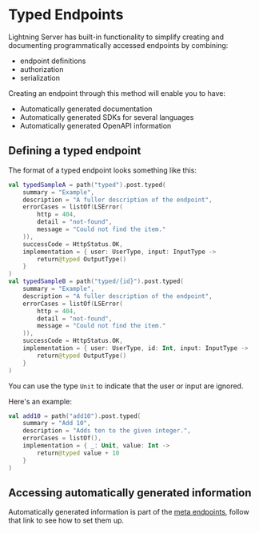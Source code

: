 # Typed Endpoints

Lightning Server has built-in functionality to simplify creating and documenting programmatically accessed endpoints by combining:
- endpoint definitions
- authorization
- serialization

Creating an endpoint through this method will enable you to have:

- Automatically generated documentation
- Automatically generated SDKs for several languages
- Automatically generated OpenAPI information

## Defining a typed endpoint

The format of a typed endpoint looks something like this:

```kotlin
val typedSampleA = path("typed").post.typed(
    summary = "Example",
    description = "A fuller description of the endpoint",
    errorCases = listOf(LSError(
        http = 404,
        detail = "not-found",
        message = "Could not find the item."
    )),
    successCode = HttpStatus.OK,
    implementation = { user: UserType, input: InputType ->
        return@typed OutputType()
    }
)
val typedSampleB = path("typed/{id}").post.typed(
    summary = "Example",
    description = "A fuller description of the endpoint",
    errorCases = listOf(LSError(
        http = 404,
        detail = "not-found",
        message = "Could not find the item."
    )),
    successCode = HttpStatus.OK,
    implementation = { user: UserType, id: Int, input: InputType ->
        return@typed OutputType()
    }
)
```

You can use the type `Unit` to indicate that the user or input are ignored.

Here's an example:

```kotlin
val add10 = path("add10").post.typed(
    summary = "Add 10",
    description = "Adds ten to the given integer.",
    errorCases = listOf(),
    implementation = { _: Unit, value: Int ->
        return@typed value + 10
    }
)
```

## Accessing automatically generated information

Automatically generated information is part of the [meta endpoints](meta.md), follow that link to see how to set them up.